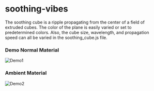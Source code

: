 # soothing-vibes

The soothing cube is a ripple propagating from the center of a field of extruded cubes.
The color of the plane is easily varied or set to predetermined colors. 
Also, the cube size, wavelength, and propagation speed can all be varied in the soothing_cube.js file.


### Demo Normal Material
![Demo1](soothing_cube/normalMaterial.gif)

### Ambient Material
![Demo2](soothing_cube/ambientBlues.gif)
